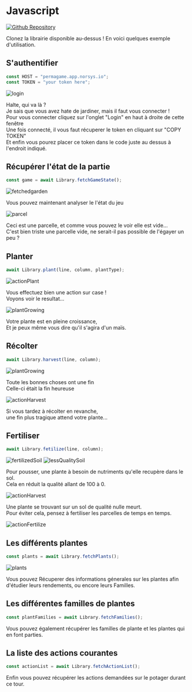 # Javascript

[![Github Repository](https://img.shields.io/badge/Repository-Github-f5f5f5.svg)](https://github.com/Permagame-2021/js-bot/)

Clonez la librairie disponible au-dessus ! En voici quelques exemple d'utilisation.

## S'authentifier

```js
const HOST = "permagame.app.norsys.io";
const TOKEN = "your token here";
```

<img src="https://raw.githubusercontent.com/Permagame-2021/js-bot/master/screenshots/login.png" title="login" className="otherImages">

Halte, qui va là ?<br/>
Je sais que vous avez hate de jardiner, mais il faut vous connecter !<br/>
Pour vous connecter cliquez sur l'onglet "Login" en haut à droite de cette fenêtre<br/>
Une fois connecté, il vous faut récuperer le token en cliquant sur "COPY TOKEN"<br/>
Et enfin vous pourez placer ce token dans le code juste au dessus à l'endroit indiqué.

## Récupérer l'état de la partie

```js
const game = await Library.fetchGameState();
```

<img src="https://raw.githubusercontent.com/Permagame-2021/js-bot/master/screenshots/fetchedGarden.png" title="fetchedgarden" className="fetchedGarden">

Vous pouvez maintenant analyser le l'état du jeu

<img src="https://raw.githubusercontent.com/Permagame-2021/js-bot/master/screenshots/fertilizedSoil.png" title="parcel" className="otherImages" />

Ceci est une parcelle, et comme vous pouvez le voir elle est vide... <br/>
C'est bien triste une parcelle vide, ne serait-il pas possible de l'égayer un peu ?

## Planter

```js
await Library.plant(line, column, plantType);
```

<img src="https://raw.githubusercontent.com/Permagame-2021/js-bot/master/screenshots/actionPlant.png" title="actionPlant" className="otherImages">

Vous effectuez bien une action sur case !<br/>
Voyons voir le resultat...

<img src="https://raw.githubusercontent.com/Permagame-2021/js-bot/master/screenshots/plantGrowing.png" title="plantGrowing" className="otherImages">

Votre plante est en pleine croissance,<br/>
Et je peux même vous dire qu'il s'agira d'un maïs.

## Récolter

```js
await Library.harvest(line, column);
```

<img src="https://raw.githubusercontent.com/Permagame-2021/js-bot/master/screenshots/actionHarvest.png" title="plantGrowing" className="otherImages">

Toute les bonnes choses ont une fin<br/>
Celle-ci était la fin heureuse

<img src="https://raw.githubusercontent.com/Permagame-2021/js-bot/master/screenshots/plantDead.png" title="actionHarvest" className="otherImages">

Si vous tardez à récolter en revanche,<br/>
une fin plus tragique attend votre plante...

## Fertiliser

```js
await Library.fetilize(line, column);
```

<img src="https://raw.githubusercontent.com/Permagame-2021/js-bot/master/screenshots/fertilizedSoil.png" title="fertilizedSoil" className="otherImages">
<img src="https://raw.githubusercontent.com/Permagame-2021/js-bot/master/screenshots/lessQualitySoil.png" title="lessQualitySoil" className="otherImages">

Pour pousser, une plante à besoin de nutriments qu'elle recupère dans le sol.<br/>
Cela en réduit la qualité allant de 100 à 0.

<img src="https://raw.githubusercontent.com/Permagame-2021/js-bot/master/screenshots/plantDeadNoQuality.png" title="actionHarvest" className="otherImages">

Une plante se trouvant sur un sol de qualité nulle meurt.<br/>
Pour éviter cela, pensez à fertiliser les parcelles de temps en temps.

<img src="https://raw.githubusercontent.com/Permagame-2021/js-bot/master/screenshots/actionFertilize.png" title="actionFertilize" className="otherImages">

## Les différents plantes

```js
const plants = await Library.fetchPlants();
```

<img src="https://raw.githubusercontent.com/Permagame-2021/java-bot/master/screenshots/plants.png" title="plants" className="otherImages">

Vous pouvez Récuperer des informations génerales sur les plantes afin d'étudier leurs rendements, ou encore leurs Familles.

## Les différentes familles de plantes

```js
const plantFamilies = await Library.fetchFamilies();
```

Vous pouvez également récupérer les familles de plante et les plantes qui en font parties.

## La liste des actions courantes

```js
const actionList = await Library.fetchActionList();
```

Enfin vous pouvez récupérer les actions demandées sur le potager durant ce tour.
